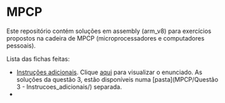 # MPCP
Este repositório contém soluções em assembly (arm_v8) para exercícios propostos na cadeira de MPCP (microprocessadores e computadores pessoais).  
  
  Lista das fichas feitas:  
    
  - [Instruções adicionais](MPCP/Instrucoes_adicionais_sol.s). Clique [aqui](MPCP/instrucoes_adicionais.pdf) para visualizar o enunciado. As soluções da questão 3, estão disponíveis numa [pasta](MPCP/Questão 3 - Instrucoes_adicionais/) separada.
  -
